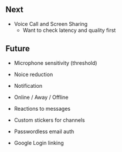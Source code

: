 ## Next

* Voice Call and Screen Sharing
  * Want to check latency and quality first

## Future

* Microphone sensitivity (threshold)
* Noice reduction

* Notification
* Online / Away / Offline
* Reactions to messages
* Custom stickers for channels

* Passwordless email auth
* Google Login linking
